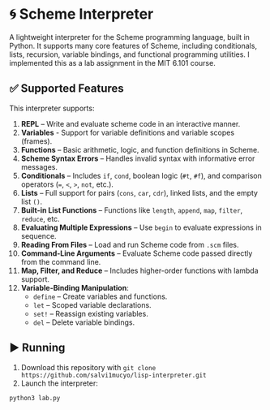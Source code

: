 # 🌀 Scheme Interpreter

A lightweight interpreter for the Scheme programming language, built in Python. It supports many core features of Scheme, including conditionals, lists, recursion, variable bindings, and functional programming utilities. I implemented this as a lab assignment in the MIT 6.101 course.

## ✅ Supported Features

This interpreter supports:

1. **REPL** – Write and evaluate scheme code in an interactive manner.
2. **Variables** - Support for variable definitions and variable scopes (frames).
3. **Functions** – Basic arithmetic, logic, and function definitions in Scheme.
4. **Scheme Syntax Errors** – Handles invalid syntax with informative error messages.
5. **Conditionals** – Includes `if`, `cond`, boolean logic (`#t`, `#f`), and comparison operators (`=`, `<`, `>`, `not`, etc.).
6. **Lists** – Full support for pairs (`cons`, `car`, `cdr`), linked lists, and the empty list `()`.
7. **Built-in List Functions** – Functions like `length`, `append`, `map`, `filter`, `reduce`, etc.
8. **Evaluating Multiple Expressions** – Use `begin` to evaluate expressions in sequence.
9. **Reading From Files** – Load and run Scheme code from `.scm` files.
10. **Command-Line Arguments** – Evaluate Scheme code passed directly from the command line.
11. **Map, Filter, and Reduce** – Includes higher-order functions with lambda support.
12. **Variable-Binding Manipulation**:
    - `define` – Create variables and functions.
    - `let` – Scoped variable declarations.
    - `set!` – Reassign existing variables.
    - `del` – Delete variable bindings.

## ▶️ Running

1. Download this repository with `git clone https://github.com/salvi1mucyo/lisp-interpreter.git`
2. Launch the interpreter:
```bash
python3 lab.py
```
